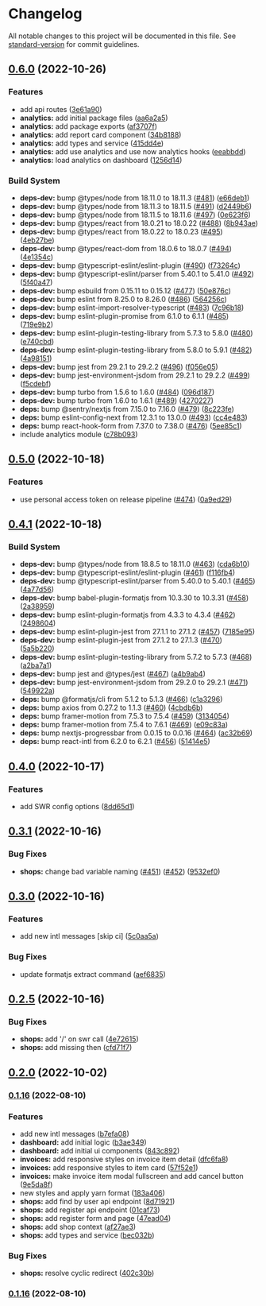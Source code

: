 # Changelog

All notable changes to this project will be documented in this file. See [standard-version](https://github.com/conventional-changelog/standard-version) for commit guidelines.

## [0.6.0](https://github.com/dew-org/dew-web/compare/v0.5.0...v0.6.0) (2022-10-26)


### Features

* add api routes ([3e61a90](https://github.com/dew-org/dew-web/commit/3e61a90da7f793f8e77af696a147ba74b2312f7e))
* **analytics:** add initial package files ([aa6a2a5](https://github.com/dew-org/dew-web/commit/aa6a2a54f9ebf6130a28d06e1197fb70ad6463ad))
* **analytics:** add package exports ([af3707f](https://github.com/dew-org/dew-web/commit/af3707fe3d43897b366101f67e4f74dca6a1035e))
* **analytics:** add report card component ([34b8188](https://github.com/dew-org/dew-web/commit/34b81882b824c00588eff51a528a8c0c7f34ea1f))
* **analytics:** add types and service ([415dd4e](https://github.com/dew-org/dew-web/commit/415dd4e9dca12e308b561a37b0feb80bed22cb7a))
* **analytics:** add use analytics and use now analytics hooks ([eeabbdd](https://github.com/dew-org/dew-web/commit/eeabbdd97f4cd222b365b3264b86936f5b701fce))
* **analytics:** load analytics on dashboard ([1256d14](https://github.com/dew-org/dew-web/commit/1256d149fdf565294203818e3d345b63736b21aa))


### Build System

* **deps-dev:** bump @types/node from 18.11.0 to 18.11.3 ([#481](https://github.com/dew-org/dew-web/issues/481)) ([e66deb1](https://github.com/dew-org/dew-web/commit/e66deb1289dffa7a12095d234f96a17db146d809))
* **deps-dev:** bump @types/node from 18.11.3 to 18.11.5 ([#491](https://github.com/dew-org/dew-web/issues/491)) ([d2449b6](https://github.com/dew-org/dew-web/commit/d2449b6ee3bf840a581038df74bacc428ce4515c))
* **deps-dev:** bump @types/node from 18.11.5 to 18.11.6 ([#497](https://github.com/dew-org/dew-web/issues/497)) ([0e623f6](https://github.com/dew-org/dew-web/commit/0e623f6644b1beeec23f0566f09ca08f4be48ab6))
* **deps-dev:** bump @types/react from 18.0.21 to 18.0.22 ([#488](https://github.com/dew-org/dew-web/issues/488)) ([8b943ae](https://github.com/dew-org/dew-web/commit/8b943ae465475c00ff5a31e29d0e746d4081162b))
* **deps-dev:** bump @types/react from 18.0.22 to 18.0.23 ([#495](https://github.com/dew-org/dew-web/issues/495)) ([4eb27be](https://github.com/dew-org/dew-web/commit/4eb27bed6144841c2c588e2518347626b6406a22))
* **deps-dev:** bump @types/react-dom from 18.0.6 to 18.0.7 ([#494](https://github.com/dew-org/dew-web/issues/494)) ([4e1354c](https://github.com/dew-org/dew-web/commit/4e1354c034bae1106ca92eb0d95523eb90c4a331))
* **deps-dev:** bump @typescript-eslint/eslint-plugin ([#490](https://github.com/dew-org/dew-web/issues/490)) ([f73264c](https://github.com/dew-org/dew-web/commit/f73264cb7196da3a4338eece758361f877ef4561))
* **deps-dev:** bump @typescript-eslint/parser from 5.40.1 to 5.41.0 ([#492](https://github.com/dew-org/dew-web/issues/492)) ([5f40a47](https://github.com/dew-org/dew-web/commit/5f40a47bce89da1fcee2b9996145b4afed94505a))
* **deps-dev:** bump esbuild from 0.15.11 to 0.15.12 ([#477](https://github.com/dew-org/dew-web/issues/477)) ([50e876c](https://github.com/dew-org/dew-web/commit/50e876cc8fd0c74146d121d7007fccc88c9b156c))
* **deps-dev:** bump eslint from 8.25.0 to 8.26.0 ([#486](https://github.com/dew-org/dew-web/issues/486)) ([564256c](https://github.com/dew-org/dew-web/commit/564256c6d8dd99651cf625bfa1f432ba96cd4910))
* **deps-dev:** bump eslint-import-resolver-typescript ([#483](https://github.com/dew-org/dew-web/issues/483)) ([7c96b18](https://github.com/dew-org/dew-web/commit/7c96b182cff221cac22f0d60a717df3fa0b42f56))
* **deps-dev:** bump eslint-plugin-promise from 6.1.0 to 6.1.1 ([#485](https://github.com/dew-org/dew-web/issues/485)) ([719e9b2](https://github.com/dew-org/dew-web/commit/719e9b21a3016ee6fbb716997eb602cfce08eed5))
* **deps-dev:** bump eslint-plugin-testing-library from 5.7.3 to 5.8.0 ([#480](https://github.com/dew-org/dew-web/issues/480)) ([e740cbd](https://github.com/dew-org/dew-web/commit/e740cbd743b9aa89c832e757e8edcdd676980bc3))
* **deps-dev:** bump eslint-plugin-testing-library from 5.8.0 to 5.9.1 ([#482](https://github.com/dew-org/dew-web/issues/482)) ([4a98151](https://github.com/dew-org/dew-web/commit/4a981518aefd07615a4fff5178024b6fe19c311c))
* **deps-dev:** bump jest from 29.2.1 to 29.2.2 ([#496](https://github.com/dew-org/dew-web/issues/496)) ([f056e05](https://github.com/dew-org/dew-web/commit/f056e05fc6de5502fa422e5fa52b558399f192ec))
* **deps-dev:** bump jest-environment-jsdom from 29.2.1 to 29.2.2 ([#499](https://github.com/dew-org/dew-web/issues/499)) ([f5cdebf](https://github.com/dew-org/dew-web/commit/f5cdebf41f5c79dafb6b9b2705f49949b19294d5))
* **deps-dev:** bump turbo from 1.5.6 to 1.6.0 ([#484](https://github.com/dew-org/dew-web/issues/484)) ([096d187](https://github.com/dew-org/dew-web/commit/096d187cd737f2d906d36418fe2f5d959d9f93ba))
* **deps-dev:** bump turbo from 1.6.0 to 1.6.1 ([#489](https://github.com/dew-org/dew-web/issues/489)) ([4270227](https://github.com/dew-org/dew-web/commit/4270227b5f8b3622227c350f5b7e2d6be0a66bc9))
* **deps:** bump @sentry/nextjs from 7.15.0 to 7.16.0 ([#479](https://github.com/dew-org/dew-web/issues/479)) ([8c223fe](https://github.com/dew-org/dew-web/commit/8c223fe5fc852fcd9e3e82acaa60175122b5c361))
* **deps:** bump eslint-config-next from 12.3.1 to 13.0.0 ([#493](https://github.com/dew-org/dew-web/issues/493)) ([cc4e483](https://github.com/dew-org/dew-web/commit/cc4e483d1fd8959e0cc6e7053bb92bac967a9ba8))
* **deps:** bump react-hook-form from 7.37.0 to 7.38.0 ([#476](https://github.com/dew-org/dew-web/issues/476)) ([5ee85c1](https://github.com/dew-org/dew-web/commit/5ee85c1e33c5923a755f32a951c436eff990460f))
* include analytics module ([c78b093](https://github.com/dew-org/dew-web/commit/c78b0933b6e00e6e2bee1ba00c57511e437ff092))

## [0.5.0](https://github.com/dew-org/dew-web/compare/v0.4.1...v0.5.0) (2022-10-18)


### Features

* use personal access token on release pipeline ([#474](https://github.com/dew-org/dew-web/issues/474)) ([0a9ed29](https://github.com/dew-org/dew-web/commit/0a9ed2990671a331d299a3e8e74021a081f7e01a))

## [0.4.1](https://github.com/dew-org/dew-web/compare/v0.4.0...v0.4.1) (2022-10-18)


### Build System

* **deps-dev:** bump @types/node from 18.8.5 to 18.11.0 ([#463](https://github.com/dew-org/dew-web/issues/463)) ([cda6b10](https://github.com/dew-org/dew-web/commit/cda6b105d9bf6be6e0d8121040917bba0f50b0cf))
* **deps-dev:** bump @typescript-eslint/eslint-plugin ([#461](https://github.com/dew-org/dew-web/issues/461)) ([f116fb4](https://github.com/dew-org/dew-web/commit/f116fb4368f0d53c5496fd323a1b75f3ba32ef55))
* **deps-dev:** bump @typescript-eslint/parser from 5.40.0 to 5.40.1 ([#465](https://github.com/dew-org/dew-web/issues/465)) ([4a77d56](https://github.com/dew-org/dew-web/commit/4a77d56d0faebd07b48a934af13f41f47eee3dd6))
* **deps-dev:** bump babel-plugin-formatjs from 10.3.30 to 10.3.31 ([#458](https://github.com/dew-org/dew-web/issues/458)) ([2a38959](https://github.com/dew-org/dew-web/commit/2a389594f554ebffacb8e6ae24bf5e3ef61d6b07))
* **deps-dev:** bump eslint-plugin-formatjs from 4.3.3 to 4.3.4 ([#462](https://github.com/dew-org/dew-web/issues/462)) ([2498604](https://github.com/dew-org/dew-web/commit/2498604a8d3c9919e9b5439e3e1a55f8250d0c49))
* **deps-dev:** bump eslint-plugin-jest from 27.1.1 to 27.1.2 ([#457](https://github.com/dew-org/dew-web/issues/457)) ([7185e95](https://github.com/dew-org/dew-web/commit/7185e959e4475925b3629c2841b1f58d7ba33187))
* **deps-dev:** bump eslint-plugin-jest from 27.1.2 to 27.1.3 ([#470](https://github.com/dew-org/dew-web/issues/470)) ([5a5b220](https://github.com/dew-org/dew-web/commit/5a5b22075f3441b91ba0d47923b0cd200bbda360))
* **deps-dev:** bump eslint-plugin-testing-library from 5.7.2 to 5.7.3 ([#468](https://github.com/dew-org/dew-web/issues/468)) ([a2ba7a1](https://github.com/dew-org/dew-web/commit/a2ba7a198b695efc22a889240245c1dfe2aa4610))
* **deps-dev:** bump jest and @types/jest ([#467](https://github.com/dew-org/dew-web/issues/467)) ([a4b9ab4](https://github.com/dew-org/dew-web/commit/a4b9ab4c9f02296a0728f244b7173b20ee83d553))
* **deps-dev:** bump jest-environment-jsdom from 29.2.0 to 29.2.1 ([#471](https://github.com/dew-org/dew-web/issues/471)) ([549922a](https://github.com/dew-org/dew-web/commit/549922a09d535a95acb8aba61ade667571ae52cb))
* **deps:** bump @formatjs/cli from 5.1.2 to 5.1.3 ([#466](https://github.com/dew-org/dew-web/issues/466)) ([c1a3296](https://github.com/dew-org/dew-web/commit/c1a3296eb9359e9e70bd253ce2f1f3124809ff7f))
* **deps:** bump axios from 0.27.2 to 1.1.3 ([#460](https://github.com/dew-org/dew-web/issues/460)) ([4cbdb6b](https://github.com/dew-org/dew-web/commit/4cbdb6bef93f03af210825c6bcddc1120508e266))
* **deps:** bump framer-motion from 7.5.3 to 7.5.4 ([#459](https://github.com/dew-org/dew-web/issues/459)) ([3134054](https://github.com/dew-org/dew-web/commit/3134054b37c27d857c4c56398e0701ede2c8eeb8))
* **deps:** bump framer-motion from 7.5.4 to 7.6.1 ([#469](https://github.com/dew-org/dew-web/issues/469)) ([e09c83a](https://github.com/dew-org/dew-web/commit/e09c83a24a7f60c419b96e4818d63f9016cb0a19))
* **deps:** bump nextjs-progressbar from 0.0.15 to 0.0.16 ([#464](https://github.com/dew-org/dew-web/issues/464)) ([ac32b69](https://github.com/dew-org/dew-web/commit/ac32b69675b08b85681b2e9cf0b0efcf8e700b30))
* **deps:** bump react-intl from 6.2.0 to 6.2.1 ([#456](https://github.com/dew-org/dew-web/issues/456)) ([51414e5](https://github.com/dew-org/dew-web/commit/51414e53247c7afbd3312c53c2286a2f063dc1a2))

## [0.4.0](https://github.com/dew-org/dew-web/compare/v0.3.1...v0.4.0) (2022-10-17)

### Features

- add SWR config options ([8dd65d1](https://github.com/dew-org/dew-web/commit/8dd65d1c1e3a5aef9ed1a6f8b710dab72dc4a6cd))

## [0.3.1](https://github.com/dew-org/dew-web/compare/v0.3.0...v0.3.1) (2022-10-16)

### Bug Fixes

- **shops:** change bad variable naming ([#451](https://github.com/dew-org/dew-web/issues/451)) ([#452](https://github.com/dew-org/dew-web/issues/452)) ([9532ef0](https://github.com/dew-org/dew-web/commit/9532ef08c60a3a3952ca0f3b7b8e157bc5f590fa))

## [0.3.0](https://github.com/dew-org/dew-web/compare/v0.2.5...v0.3.0) (2022-10-16)

### Features

- add new intl messages [skip ci] ([5c0aa5a](https://github.com/dew-org/dew-web/commit/5c0aa5a45d4e41e9551e8303197f97f0b4030f1e))

### Bug Fixes

- update formatjs extract command ([aef6835](https://github.com/dew-org/dew-web/commit/aef6835cc9b50cd140bc03dae767db9944a78ebc))

## [0.2.5](https://github.com/dew-org/dew-web/compare/v0.2.4...v0.2.5) (2022-10-16)

### Bug Fixes

- **shops:** add '/' on swr call ([4e72615](https://github.com/dew-org/dew-web/commit/4e72615ef462025728829177f43fd02f61567f7b))
- **shops:** add missing then ([cfd71f7](https://github.com/dew-org/dew-web/commit/cfd71f777b6c731a17dd51508abc8f53b06ec79a))

## [0.2.0](https://github.com/dew-org/dew-web/compare/v0.1.16...v0.2.0) (2022-10-02)

### [0.1.16](https://github.com/dew-org/dew-web/compare/v0.1.15...v0.1.16) (2022-08-10)

### Features

- add new intl messages ([b7efa08](https://github.com/dew-org/dew-web/commit/b7efa0800adcd6e9c76ab0fc728ca692ed124760))
- **dashboard:** add initial logic ([b3ae349](https://github.com/dew-org/dew-web/commit/b3ae3491b62d17409755517fe404803419c34804))
- **dashboard:** add initial ui components ([843c892](https://github.com/dew-org/dew-web/commit/843c892af141de487f70757cfa9ebfafac88d67b))
- **invoices:** add responsive styles on invoice item detail ([dfc6fa8](https://github.com/dew-org/dew-web/commit/dfc6fa8cf413835d10200619f5de8391b6a5ad87))
- **invoices:** add responsive styles to item card ([57f52e1](https://github.com/dew-org/dew-web/commit/57f52e16c5ffd0336ef9134b452a8e8d9a204d4d))
- **invoices:** make invoice item modal fullscreen and add cancel button ([9e5da8f](https://github.com/dew-org/dew-web/commit/9e5da8f870b7ab2d3469a8e6c62a9f6f1f45c3c5))
- new styles and apply yarn format ([183a406](https://github.com/dew-org/dew-web/commit/183a4062771e1170bdf3a53430385c10878a50da))
- **shops:** add find by user api endpoint ([8d71921](https://github.com/dew-org/dew-web/commit/8d719214339b20d41f97788a832f90ef3a28471f))
- **shops:** add register api endpoint ([01caf73](https://github.com/dew-org/dew-web/commit/01caf73ab4cf717715dd7f46133c9d2929cb4c76))
- **shops:** add register form and page ([47ead04](https://github.com/dew-org/dew-web/commit/47ead04a3df5bc77113ca79c1dde5139cf0f665c))
- **shops:** add shop context ([af27ae3](https://github.com/dew-org/dew-web/commit/af27ae35bf1f5036fef8cc05a27c441666d12773))
- **shops:** add types and service ([bec032b](https://github.com/dew-org/dew-web/commit/bec032bb5388a48e598b55b029bda1949475c5c4))

### Bug Fixes

- **shops:** resolve cyclic redirect ([402c30b](https://github.com/dew-org/dew-web/commit/402c30bea5ea3afd2d728ca6080bfed1446dc616))

### [0.1.16](https://github.com/dew-org/dew-web/compare/v0.1.17...v0.1.16) (2022-08-10)
